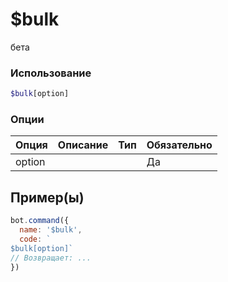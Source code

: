 # $bulk
бета
### Использование
```php
$bulk[option]
```

### Опции

| Опция | Описание | Тип | Обязательно |
|--------|-------------|------|----------|
| option |  |  | Да |  
## Пример(ы)

```javascript
bot.command({
  name: '$bulk',
  code: `
$bulk[option]`
// Возвращает: ...
})
```